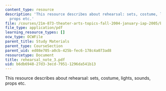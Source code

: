 ```yaml
---
content_type: resource
description: 'This resource describes about rehearsal: sets, costume, lights, sounds,
  props etc.'
file: /courses/21m-873-theater-arts-topics-fall-2004-january-iap-2005/b6db694827d33ecd79511296da541b13_rehearsal_note_3.pdf
file_type: application/pdf
learning_resource_types: []
ocw_type: OCWFile
parent_title: Study Materials
parent_type: CourseSection
parent_uid: ed08e705-a0cb-425b-fec6-178c4a073ad8
resourcetype: Document
title: rehearsal_note_3.pdf
uid: b6db6948-27d3-3ecd-7951-1296da541b13
---
```

This resource describes about rehearsal: sets, costume, lights, sounds, props etc.

